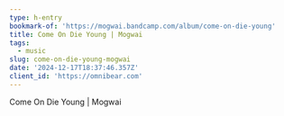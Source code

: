 ```yaml
---
type: h-entry
bookmark-of: 'https://mogwai.bandcamp.com/album/come-on-die-young'
title: Come On Die Young | Mogwai
tags:
  - music
slug: come-on-die-young-mogwai
date: '2024-12-17T18:37:46.357Z'
client_id: 'https://omnibear.com'
---
```

Come On Die Young | Mogwai
